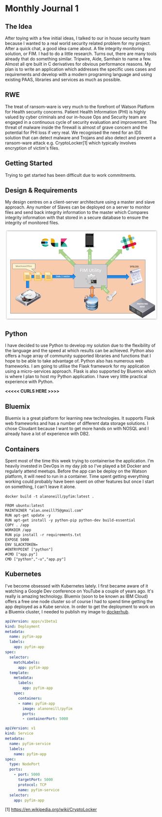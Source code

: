 # Monthly Journal 1

## The Idea
After toying with a few initial ideas, I talked to our in house security team because I wanted to a real world security related problem for my project. After a quick chat, a good idea came about. A file integrity monitoring solution, or FIM. I had to do a little research. Turns out, there are many tools already that do something similar. Tripwire, Aide, Samhain to name a few. Almost all qre built in C derivatives for obvious performance reasons. My plan is to write an application which addresses the specific uses cases and requirements and develop with a modern programing language and using existing PAAS, libraries and services as much as possible.

## RWE

The treat of ransom-ware is very much to the forefront of Watson Platform for Health security concerns. Patient Health Information (PHI) is highly valued by cyber criminals and our in-house Ops and Security team are engaged in a continuous cycle of security evaluation and improvement. The threat of malware inside the firewall is almost of grave concern and the potential for PHI loss if very real. We recognised the need for an IDS solution that can detect malware and Trojans and also detect and prevent a ransom-ware attack e.g. CryptoLocker[1] which typically involves encryption of victim's files.

## Getting Started

Trying to get started has been difficult due to work commitments.

## Design & Requirements

My design centres on a client-server architecture using a master and slave approach. Any number of Slaves can be deployed on a server to monitor files and send back integrity information to the master which Compares integrity information with that stored in a secure database to ensure the integrity of monitored files.

![](assets/orig-design.png)

## Python

I have decided to use Python to develop my solution due to the flexibility of the language and the speed at which results can be achieved. Python also offers a huge array of community supported libraries and functions that I hope to be able to take advantage of. Python also has numerous web frameworks. I am going to utilise the Flask framework for my application using a micro-services approach. Flask is also supported by Bluemix which is where I plan to host my Python application. I have very little practical experience with Python.

**<<<<< CURLS HERE >>>>**

## Bluemix

Bluemix is a great platform for learning new technologies. It supports Flask web frameworks and has a number of different data storage solutions. I chose Cloudant because I want to get more hands on with NOSQL and I already have a lot of experience with DB2.

## Containers

Spent most of the time this week trying to containerise the application. I'm heavily invested in DevOps in my day job so I've played a bit Docker and regularly attend meetups. Before the app can be deploy on the Watson platform, it will need to run in a container. Time spent getting everything working could probably have been spent on other features but once I start on something, I can't leave it alone.

`docker build -t alanoneill/pyfim:latest . `

```docker
FROM ubuntu:latest
MAINTAINER "alan.oneill75@gmail.com"
RUN apt-get update -y
RUN apt-get install -y python-pip python-dev build-essential
COPY . /app
WORKDIR /app
RUN pip install -r requirements.txt
EXPOSE 5000
ENV SLACKTOKEN=
#ENTRYPOINT ["python"]
#CMD ["app.py"]
CMD ["python","-u","app.py"]
```

## Kubernetes

I've become obsessed with Kubernetes lately. I first became aware of it watching a Google Dev conference on YouTube a couple of years ago. It's really is amazing technology. Bluemix (soon to be known as IBM Cloud) offers a free one node cluster so of course I had to spend time getting the app deployed as a Kube service. In order to get the deployment to work on a Bluemix cluster, I needed to publish my image to [dockerhub](https://hub.docker.com/r/alanoneill/pyfim/).

```yaml
apiVersion: apps/v1beta1
kind: Deployment
metadata:
  name: pyfim-app
  labels:
    app: pyfim-app
spec:
  selector:
    matchLabels:
      app: pyfim-app
  template:
    metadata:
      labels:
        app: pyfim-app
    spec:
      containers:
      - name: pyfim-app
        image: alanoneill/pyfim
        ports:
        - containerPort: 5000
```

```yaml
apiVersion: v1
kind: Service
metadata:
  name: pyfim-service
  labels:
    name: pyfim-app
spec:
  type: NodePort
  ports:
    - port: 5000
      targetPort: 5000
      protocol: TCP
      name: pyfim-service
  selector:
    app: pyfim-app
```

[1] https://en.wikipedia.org/wiki/CryptoLocker
